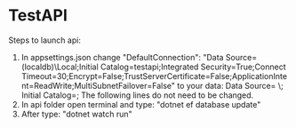﻿# TestAPI
Steps to launch api:
1. In appsettings.json change "DefaultConnection": "Data Source=(localdb)\\Local;Initial Catalog=testapi;Integrated Security=True;Connect Timeout=30;Encrypt=False;TrustServerCertificate=False;ApplicationIntent=ReadWrite;MultiSubnetFailover=False"
     to your data: Data Source= <Machine name>\\<Server name>; Initial Catalog=<DataBase name>; The following lines do not need to be changed. 
2. In api folder open terminal and type: "dotnet ef database update"
3. After type: "dotnet watch run"
